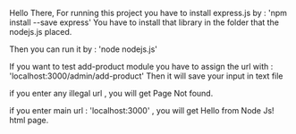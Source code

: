 Hello There, For running this project you have to install express.js by : 'npm install --save express'
You have to install that library in the folder that the nodejs.js placed.

Then you can run it by : 'node nodejs.js'

If you want to test add-product module you have to assign the url with : 'localhost:3000/admin/add-product'
Then it will save your input in text file

if you enter any illegal url , you will get Page Not found.

if you enter main url : 'localhost:3000' , you will get Hello from Node Js! html page.




